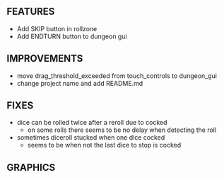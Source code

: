 ## FEATURES
- Add SKIP button in rollzone
- Add ENDTURN button to dungeon gui

## IMPROVEMENTS
- move drag_threshold_exceeded from touch_controls to dungeon_gui
- change project name and add README.md

## FIXES
- dice can be rolled twice after a reroll due to cocked
    - on some rolls there seems to be no delay when detecting the roll
- sometimes diceroll stucked when one dice cocked
    - seems to be when not the last dice to stop is cocked

## GRAPHICS

